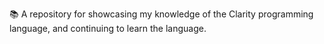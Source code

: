 📚️ A repository for showcasing my knowledge of the Clarity programming language, and continuing to learn the language. 

